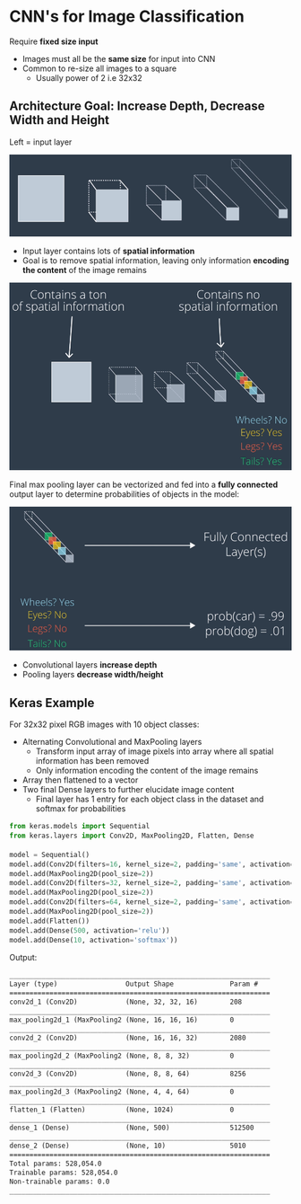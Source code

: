 # CNN's for Image Classification

Require **fixed size input**
* Images must all be the **same size** for input into CNN
* Common to re-size all images to a square 
    * Usually power of 2 i.e 32x32

## Architecture Goal: Increase Depth, Decrease Width and Height
Left = input layer

![](../../images/2018-01-30-18-38-57.png)

* Input layer contains lots of **spatial information**
* Goal is to remove spatial information, leaving only information **encoding the content** of the image remains

![](../../images/2018-01-30-18-41-24.png)

Final max pooling layer can be vectorized and fed into a **fully connected** output layer to determine probabilities of objects in the model: 

![](../../images/2018-01-30-18-42-23.png)

* Convolutional layers **increase depth**
* Pooling layers **decrease width/height**

## Keras Example

For 32x32 pixel RGB images with 10 object classes:
* Alternating Convolutional and MaxPooling layers
    * Transform input array of image pixels into array where all spatial information has been removed
    * Only information encoding the content of the image remains
* Array then flattened to a vector
* Two final Dense layers to further elucidate image content
    * Final layer has 1 entry for each object class in the dataset and softmax for probabilities
```Python
from keras.models import Sequential
from keras.layers import Conv2D, MaxPooling2D, Flatten, Dense

model = Sequential()
model.add(Conv2D(filters=16, kernel_size=2, padding='same', activation='relu', input_shape=(32, 32, 3)))
model.add(MaxPooling2D(pool_size=2))
model.add(Conv2D(filters=32, kernel_size=2, padding='same', activation='relu'))
model.add(MaxPooling2D(pool_size=2))
model.add(Conv2D(filters=64, kernel_size=2, padding='same', activation='relu'))
model.add(MaxPooling2D(pool_size=2))
model.add(Flatten())
model.add(Dense(500, activation='relu'))
model.add(Dense(10, activation='softmax'))
```
Output:
```
_________________________________________________________________
Layer (type)                 Output Shape              Param #
=================================================================
conv2d_1 (Conv2D)            (None, 32, 32, 16)        208
_________________________________________________________________
max_pooling2d_1 (MaxPooling2 (None, 16, 16, 16)        0
_________________________________________________________________
conv2d_2 (Conv2D)            (None, 16, 16, 32)        2080
_________________________________________________________________
max_pooling2d_2 (MaxPooling2 (None, 8, 8, 32)          0
_________________________________________________________________
conv2d_3 (Conv2D)            (None, 8, 8, 64)          8256
_________________________________________________________________
max_pooling2d_3 (MaxPooling2 (None, 4, 4, 64)          0
_________________________________________________________________
flatten_1 (Flatten)          (None, 1024)              0
_________________________________________________________________
dense_1 (Dense)              (None, 500)               512500
_________________________________________________________________
dense_2 (Dense)              (None, 10)                5010
=================================================================
Total params: 528,054.0
Trainable params: 528,054.0
Non-trainable params: 0.0
_________________________________________________________________
```